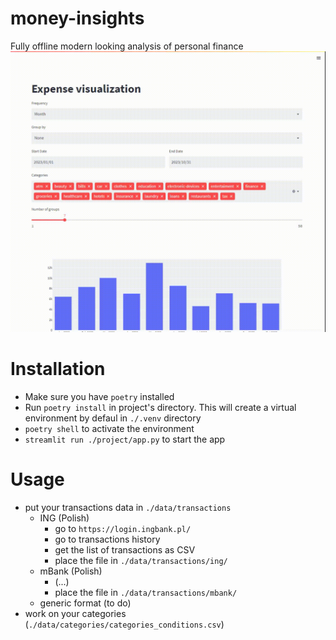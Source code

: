 # money-insights
Fully offline modern looking analysis of personal finance
![](images/streamlit-app-2024-04-11-21-04-86.gif)

# Installation
* Make sure you have `poetry` installed 
* Run `poetry install` in project's directory. This will create a virtual environment by defaul in `./.venv` directory
* `poetry shell` to activate the environment
* `streamlit run ./project/app.py` to start the app

# Usage
* put your transactions data in `./data/transactions`
  * ING (Polish) 
    * go to `https://login.ingbank.pl/`
    * go to transactions history
    * get the list of transactions as CSV
    * place the file in `./data/transactions/ing/`
  * mBank (Polish) 
    * (...)
    * place the file in `./data/transactions/mbank/`
  * generic format (to do)
* work on your categories (`./data/categories/categories_conditions.csv`)

